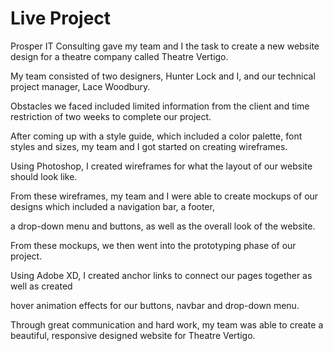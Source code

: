 # Live Project

Prosper IT Consulting gave my team and I the task to create a new website design for a theatre company called Theatre Vertigo. 

My team consisted of two designers, Hunter Lock and  I, and our technical project manager, Lace Woodbury. 

Obstacles we faced included limited information from the client and time restriction of two weeks to complete our project. 

After coming up with a style guide, which included a color palette, font styles and sizes, my team and I got started on creating wireframes.

Using Photoshop, I created wireframes for what the layout of our website should look like. 

From these wireframes, my team and I were able to create mockups of our designs which included a navigation bar, a footer, 

a drop-down menu and buttons, as well as the overall look of the website. 

From these mockups, we then went into the prototyping phase of our project. 

Using Adobe XD, I created anchor links to connect our pages together as well as created 

hover animation effects for our buttons, navbar and drop-down menu. 

Through great communication and hard work, my team was able to create a beautiful, responsive designed website for Theatre Vertigo. 

